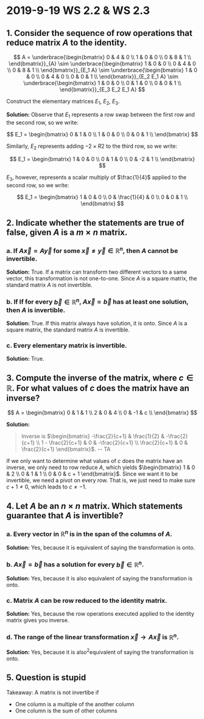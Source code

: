 # 2019-9-19 WS 2.2 & WS 2.3
## 1. Consider the sequence of row operations that reduce matrix $A$ to the identity.
$$
A = \underbrace{\begin{bmatrix}
  0 & 4 & 0 \\
  1 & 0 & 0 \\
  0 & 8 & 1 \\
\end{bmatrix}}_{A}
\sim
\underbrace{\begin{bmatrix}
  1 & 0 & 0 \\
  0 & 4 & 0 \\
  0 & 8 & 1 \\
\end{bmatrix}}_{E_1 A}
\sim
\underbrace{\begin{bmatrix}
  1 & 0 & 0 \\
  0 & 4 & 0 \\
  0 & 0 & 1 \\
\end{bmatrix}}_{E_2 E_1 A}
\sim
\underbrace{\begin{bmatrix}
  1 & 0 & 0 \\
  0 & 1 & 0 \\
  0 & 0 & 1 \\
\end{bmatrix}}_{E_3 E_2 E_1 A}
$$

Construct the elementary matrices $E_1$, $E_2$, $E_3$.

**Solution:** Observe that $E_1$ represents a row swap between the first row and the second row, so we write:

$$
E_1 = \begin{bmatrix}
  0 & 1 & 0 \\
  1 & 0 & 0 \\
  0 & 0 & 1 \\
\end{bmatrix}
$$

Similarly, $E_2$ represents adding $-2 \times R2$ to the third row, so we write:

$$
E_1 = \begin{bmatrix}
  1 & 0 & 0 \\
  0 & 1 & 0 \\
  0 & -2 & 1 \\
\end{bmatrix}
$$

$E_3$, however, represents a scalar multiply of $\frac{1}{4}$ applied to the second row, so we write:

$$
E_1 = \begin{bmatrix}
  1 & 0 & 0 \\
  0 & \frac{1}{4} & 0 \\
  0 & 0 & 1 \\
\end{bmatrix}
$$

## 2. Indicate whether the statements are true of false, given $A$ is a $m \times n$ matrix.
### a. If $A\vec{x}=A\vec{y}$ for some $\vec{x} \neq \vec{y} \in \mathbb{R}^n$, then $A$ cannot be invertible.
**Solution:** True. If a matrix can transform two different vectors to a same vector, this transformation is not one-to-one. Since $A$ is a square matrix, the standard matrix $A$ is not invertible.

### b. If If for every $\vec{b} \in \mathbb{R}^n$, $A\vec{x} = \vec{b}$ has at least one solution, then $A$ is invertible.
**Solution:** True. If this matrix always have solution, it is onto. Since $A$ is a square matrix, the standard matrix $A$ is invertible.

### c. Every elementary matrix is invertible.
**Solution:** True.

## 3. Compute the inverse of the matrix, where $c \in \mathbb{R}$. For what values of $c$ does the matrix have an inverse?
$$
A = \begin{bmatrix}
  0 & 1 & 1 \\
  2 & 0 & 4 \\
  0 & -1 & c \\
\end{bmatrix}
$$

**Solution:**

> Inverse is $\begin{bmatrix} -\frac{2}{c+1} & \frac{1}{2} & -\frac{2}{c+1} \\ 1 - \frac{2}{c+1} & 0 & -\frac{2}{c+1} \\ \frac{2}{c+1} & 0 & \frac{2}{c+1} \end{bmatrix}$. -- TA

If we only want to determine what values of $c$ does the matrix have an inverse, we only need to row reduce $A$, which yields $\begin{bmatrix} 1 & 0 & 2 \\ 0 & 1 & 1 \\ 0 & 0 & c + 1 \end{bmatrix}$. Since we want it to be invertible, we need a pivot on every row. That is, we just need to make sure $c + 1 \neq 0$, which leads to $c \neq -1$.

## 4. Let $A$ be an $n \times n$ matrix. Which statements guarantee that $A$ is invertible?
### a. Every vector in $\mathbb{R}^n$ is in the span of the columns of $A$.
**Solution:** Yes, because it is equivalent of saying the transformation is onto.

### b. $A\vec{x} = \vec{b}$ has a solution for every $\vec{b} \in \mathbb{R}^n$.
**Solution:** Yes, because it is also equivalent of saying the transformation is onto.

### c. Matrix $A$ can be row reduced to the identity matrix.
**Solution:** Yes, because the row operations executed applied to the identity matrix gives you inverse.

### d. The range of the linear transformation $\vec{x} \rightarrow A\vec{x}$ is $\mathbb{R}^n$.
**Solution:** Yes, because it is also$^2$equivalent of saying the transformation is onto.

## 5. Question is stupid
Takeaway: A matrix is not invertibe if

- One column is a multiple of the another column
- One column is the sum of other columns